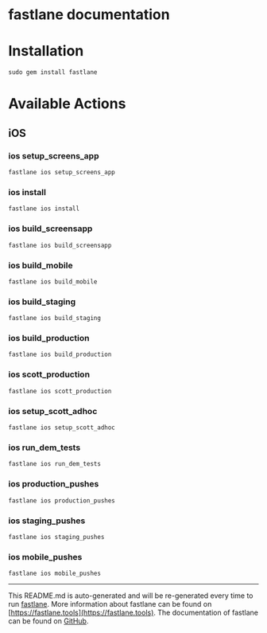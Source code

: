 fastlane documentation
================
# Installation
```
sudo gem install fastlane
```
# Available Actions
## iOS
### ios setup_screens_app
```
fastlane ios setup_screens_app
```

### ios install
```
fastlane ios install
```

### ios build_screensapp
```
fastlane ios build_screensapp
```

### ios build_mobile
```
fastlane ios build_mobile
```

### ios build_staging
```
fastlane ios build_staging
```

### ios build_production
```
fastlane ios build_production
```

### ios scott_production
```
fastlane ios scott_production
```

### ios setup_scott_adhoc
```
fastlane ios setup_scott_adhoc
```

### ios run_dem_tests
```
fastlane ios run_dem_tests
```

### ios production_pushes
```
fastlane ios production_pushes
```

### ios staging_pushes
```
fastlane ios staging_pushes
```

### ios mobile_pushes
```
fastlane ios mobile_pushes
```


----

This README.md is auto-generated and will be re-generated every time to run [fastlane](https://fastlane.tools).
More information about fastlane can be found on [https://fastlane.tools](https://fastlane.tools).
The documentation of fastlane can be found on [GitHub](https://github.com/fastlane/fastlane/tree/master/fastlane).